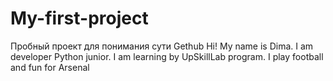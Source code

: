 # My-first-project
Пробный проект для понимания сути Gethub
Hi! My name is Dima. I am developer Python junior. I am learning by UpSkillLab program. I play football and fun for Arsenal
